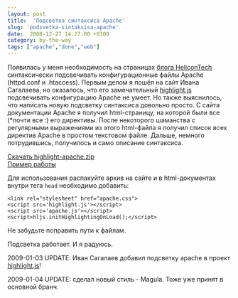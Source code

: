```yaml
---
layout: post
title:  'Подсветка синтаксиса Apache'
slug: 'podsvetka-sintaksisa-apache'
date:  2008-12-27 14:27:00 +0300
category: by-the-way
tags: ["apache","done","web"]
---
```


Появилась у меня необходимость на страницах [блога HeliconTech](http://helicontech.blogspot.com) 
синтаксически подсвечивать конфигурационные файлы Apache (httpd.conf и .htaccess). Первым делом
я пошёл на сайт Ивана Сагалаева, но оказалось, что его замечательный 
[highlight.js](http://softwaremaniacs.org/soft/highlight/) подсвечивать конфигурацию Apache не умеет.
Но также выяснилось, что написать новую подсветку синтаксиса довольно просто. С сайта документации Apache
я получил html-страницу, на которой были все (*почти все :) его директивы. После некоторого
шаманства с регулярными выражениями из этого html-файла я получил список всех директив Apache 
в простом текстовом файле. Дальше, немного потрудившись, получилось и само описание синтаксиса.

[Скачать highlight-apache.zip](http://media.rukeba.com/files/highlight-apache/highlight-apache.zip)  
[Пример работы](http://media.rukeba.com/files/highlight-apache/apache.html)

Для использования распакуйте архив на сайте и в html-документах внутри тега `head` необходимо добавить:

    <link rel="stylesheet" href="apache.css">
    <script src='highlight.js'></script>
    <script src='apache.js'></script>
    <script>hljs.initHighlightingOnLoad();</script>

Не забудьте поправить пути к файлам.

Подсветка работает. И я радуюсь.

2009-01-03 UPDATE: Иван Сагалаев добавил подсветку apache 
в проект [highlight.js](http://softwaremaniacs.org/soft/highlight/)!

2009-01-04 UPDATE: сделал новый стиль - Magula. Тоже уже принят в основной бранч.

